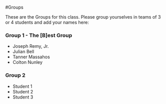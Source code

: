#Groups

These are the Groups for this class. Please group yourselves in teams of 3 or 4 students and add your names here:

### Group 1 - The [B]est Group
* Joseph Remy, Jr.
* Julian Bell
* Tanner Massahos
* Colton Nunley

### Group 2
* Student 1
* Student 2
* Student 3